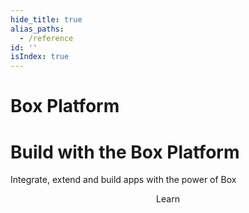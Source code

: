 ```yaml
---
hide_title: true
alias_paths:
  - /reference
id: ''
isIndex: true
---
```


# Box Platform

<Hero>

# Build with the Box Platform

Integrate, extend and build apps with the power of Box

</Hero>

<Centered wide>

  <Header stroke centered to='/guides'>
    Learn

  </Header>
  <GuideCategories limit='6' >

</GuideCategories>

</Centered>
